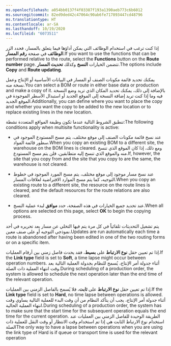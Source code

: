 ```yaml
---
ms.openlocfilehash: a054bb0137f4f03387f193a1390aeb773c6b6012
ms.sourcegitcommit: 82ed9ded42c47064c90ab6fe717893447cd48796
ms.translationtype: HT
ms.contentlocale: ar-SA
ms.lasthandoff: 10/19/2020
ms.locfileid: "6073511"
---
```

<span data-ttu-id="19e64-101">إذا كنت ترغب في استخدام الوظائف التي يمكن أداؤها فيما يتعلق بالمسار، فحدد الزر **الوظائف** في صفحة **رقم المسار**.</span><span class="sxs-lookup"><span data-stu-id="19e64-101">If you want to use the functions that can be performed relative to the route, select the **Functions** button on the **Route number** page.</span></span> <span data-ttu-id="19e64-102">تتضمن الخيارات **النسخ** وكذلك **تحديث المسار**.</span><span class="sxs-lookup"><span data-stu-id="19e64-102">The options include **Copy** and **Route updating**.</span></span>

<span data-ttu-id="19e64-103">يمكنك تحديد قائمة مكونات الصنف أو المسار في البيانات الأساسية أو الإنتاج وعمل نسخة منه.</span><span class="sxs-lookup"><span data-stu-id="19e64-103">You can select a BOM or route in either base data or production and make a copy of it.</span></span> <span data-ttu-id="19e64-104">بالإضافة إلى ذلك، يمكنك تحديد المكان الذي تريد وضع النسخة فيه وما إذا كنت تريد إضافة النسخة إلى الموقع الجديد أو استبدال الأسطر الموجودة في الموقع الجديد.</span><span class="sxs-lookup"><span data-stu-id="19e64-104">Additionally, you can define where you want to place the copy and whether you want the copy to be added to the new location or to replace existing lines in the new location.</span></span>

<span data-ttu-id="19e64-105">تنطبق الشروط التالية عندما تكون وظيفة المواقع المتعددة نشطة:</span><span class="sxs-lookup"><span data-stu-id="19e64-105">The following conditions apply when multisite functionality is active:</span></span>

-   <span data-ttu-id="19e64-106">عند نسخ قائمة مكونات الصنف إلى موقع مختلف، يتم مسح المستودع الموجود في سطور قائمة المواد.</span><span class="sxs-lookup"><span data-stu-id="19e64-106">When you copy an existing BOM to a different site, the warehouse on the BOM lines is cleared.</span></span> <span data-ttu-id="19e64-107">ومع ذلك، إذا كان الموقع الذي تنسخ منه والموقع الذي تنسخ إليه متطابقين، فلن يتم مسح المستودع.</span><span class="sxs-lookup"><span data-stu-id="19e64-107">If, however, the site that you copy from and the site that you copy to are the same, the warehouse is not cleared.</span></span>

-   <span data-ttu-id="19e64-108">عند نسخ مسار موجود إلى موقع مختلف، يتم مسح المورد الموجود في خطوط التوجيه، كما يتم مسح الموارد الافتراضية لعلاقات المسار.</span><span class="sxs-lookup"><span data-stu-id="19e64-108">When you copy an existing route to a different site, the resource on the route lines is cleared, and the default resources for the route relations are also cleared.</span></span>

-   <span data-ttu-id="19e64-109">عند تحديد جميع الخيارات في هذه الصفحة، حدد **موافق** لبدء عملية النسخ.</span><span class="sxs-lookup"><span data-stu-id="19e64-109">When all options are selected on this page, select **OK** to begin the copying process.</span></span>

<span data-ttu-id="19e64-110">يتم تشغيل التحديثات تلقائياً في كل مرة يتم فيها التخلي عن مسار بعد تحريره في أحد نموذجي التوجيه أو على صنف معين.</span><span class="sxs-lookup"><span data-stu-id="19e64-110">Updates are run automatically each time a route is abandoned after having been edited in one of the two routing forms or on a specific item.</span></span>

<span data-ttu-id="19e64-111">إذا تم تعيين حقل **نوع الارتباط** على **بسيط**، فقد يحدث فاصل زمني بين أرقام العمليات.</span><span class="sxs-lookup"><span data-stu-id="19e64-111">If the **Link type** field is set to **Soft**, a time lapse might occur between operation numbers.</span></span> <span data-ttu-id="19e64-112">أثناء جدولة أمر الإنتاج، يُسمح للنظام بجدولة العملية التالية بعد وقت انتهاء العملية ذات الصلة.</span><span class="sxs-lookup"><span data-stu-id="19e64-112">During scheduling of a production order, the system is allowed to schedule the next operation later than the end time of the relevant operation.</span></span> 

<span data-ttu-id="19e64-113">إذا تم تعيين حقل **نوع الارتباط** على **ثابت**، فلا يُسمح بالفاصل الزمني بين العمليات.</span><span class="sxs-lookup"><span data-stu-id="19e64-113">If the **Link type** field is set to **Hard**, no time lapse between operations is allowed.</span></span> <span data-ttu-id="19e64-114">أثناء جدولة أمر الإنتاج، يجب أن يتأكد النظام من أن وقت البدء للعملية التالية يساوي وقت انتهاء العملية الحالية.</span><span class="sxs-lookup"><span data-stu-id="19e64-114">During scheduling of a production order, the system has to make sure that the start time for the subsequent operation equals the end time for the current operation.</span></span> <span data-ttu-id="19e64-115">الطريقة الوحيدة للفاصل الزمني بين العمليات عند استخدام نوع الارتباط الثابت هي إذا تم استخدام وقت الانتظار أو وقت النقل للعملية ذات الصلة</span><span class="sxs-lookup"><span data-stu-id="19e64-115">The only way to have a lapse between operations when you are using the link type of Hard is if queue or transport time is used for the relevant operation</span></span>
